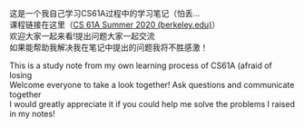 这是一个我自己学习CS61A过程中的学习笔记（怕丢...<br>
课程链接在这里（[CS 61A Summer 2020 (berkeley.edu)](https://inst.eecs.berkeley.edu/~cs61a/su20/)）<br>
欢迎大家一起来看!提出问题大家一起交流<br>
如果能帮助我解决我在笔记中提出的问题我将不胜感激！<br>

This is a study note from my own learning process of CS61A (afraid of losing<br>
Welcome everyone to take a look together! Ask questions and communicate together<br>
I would greatly appreciate it if you could help me solve the problems I raised in my notes!
